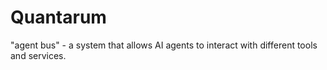 # Quantarum
 "agent bus" - a system that allows AI agents to interact with different tools and services.
